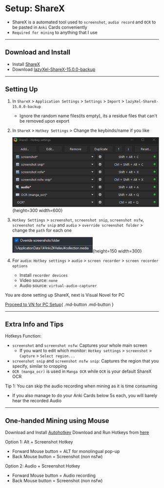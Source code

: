 # Setup: ShareX

- ShareX is a automated tool used to `screenshot`, `audio record` and `OCR` to be pasted in `Anki` Cards conveniently
- `Required for mining` to anything that I use

---

## Download and Install

- Install [ShareX](https://getsharex.com/)
- Download [lazyXel-ShareX-15.0.0-backup](https://drive.google.com/drive/folders/1WGmVeT6pdip-LK8asqi_cF3OC0lvNylL?usp=sharing)

---

## Setting Up

1. In `ShareX` > `Application Settings` > `Settings` > `Import` > `lazyXel-ShareX-15.0.0-backup`
    - Ignore the random name files(its empty), its a residue files that can't be removed upon export

2. In `ShareX` > `Hotkey Settings` > Change the keybinds/name if you like

    ![ShareX Hotkeys](../img/sharex-hotkeys.png){height=300 width=600}

3. `Hotkey Settings` > `screenshot`, `screenshot snip`, `screenshot nsfw`, `screenshot nsfw snip` and `audio` > `override screenshot folder` > change the `path` for each one

    ![ShareX Path](../img/sharex-path.png){height=150 width=300}

4. For `audio`: `Hotkey settings` > `audio` > `screen recorder` > `screen recorder options`
    - Install `recorder devices`
    - Video source: `none`
    - Audio source: `virtual-audio-capturer`

You are done setting up ShareX, next is Visual Novel for PC

[Proceed to VN for PC Setup](setupVnOnPC.md){ .md-button .md-button }

---

## Extra Info and Tips

Hotkeys Function:

- `screenshot` and `screenshot nsfw`: Captures your whole main screen
     - If you want to edit which monitor: `Hotkey settings` > `screenshot` > `Capture` > `Select region...`
- `screenshot snip` and `screenshot nsfw snip`: Captures the region that you specify, similar to cropping
- `OCR (manga_ocr)` is used in `Manga OCR` while `OCR` is your default ShareX OCR

Tip 1: You can skip the audio recording when mining as it is time consuming

- If you also manage to do your Anki Cards below 5s each, you will barely hear the recorded Audio

---

## One-handed Mining using Mouse

Download and Install [Autohotkey](https://www.autohotkey.com/)
Download and Run Hotkeys from [here](https://drive.google.com/drive/folders/1x6pweKLRwLDWvHLV-05QRhOZp5Ob4ZWE?usp=sharing)

Option 1: Alt + Screenshot Hotkey

- Forward Mouse button = ALT for monolingual pop-up
- Back Mouse button = Screenshot (non nsfw)

Option 2: Audio + Screenshot Hotkey

- Forward Mouse button = Audio recording
- Back Mouse button = Screenshot (non nsfw)